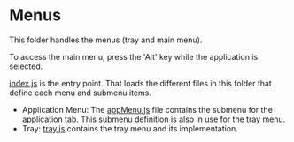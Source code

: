 # Menus

This folder handles the menus (tray and main menu).

To access the main menu, press the 'Alt' key while the application is selected.

[index.js](index.js) is the entry point. That loads the different files in this
folder that define each menu and submenu items.

- Application Menu: The [appMenu.js](appMenu.js) file contains the submenu for
  the application tab. This submenu definition is also in use for the tray menu.
- Tray: [tray.js](tray.js) contains the tray menu and its implementation.
